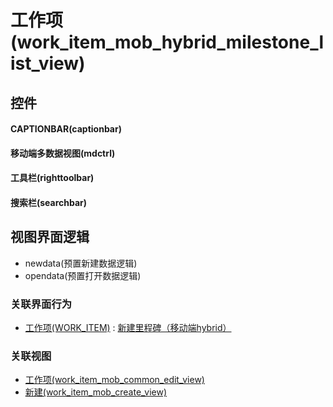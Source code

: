 # 工作项(work_item_mob_hybrid_milestone_list_view)  <!-- {docsify-ignore-all} -->



## 控件
#### CAPTIONBAR(captionbar)
#### 移动端多数据视图(mdctrl)
#### 工具栏(righttoolbar)
#### 搜索栏(searchbar)

## 视图界面逻辑
  * newdata(预置新建数据逻辑)
  * opendata(预置打开数据逻辑)


### 关联界面行为
  * [工作项(WORK_ITEM)](module/ProjMgmt/work_item) : [新建里程碑（移动端hybrid）](module/ProjMgmt/work_item#界面行为)

### 关联视图
  * [工作项(work_item_mob_common_edit_view)](app/view/work_item_mob_common_edit_view)
  * [新建(work_item_mob_create_view)](app/view/work_item_mob_create_view)

<script>
 const { createApp } = Vue
  createApp({
    data() {
      return {

      }
    }
  }).use(ElementPlus).mount('#app')
</script>